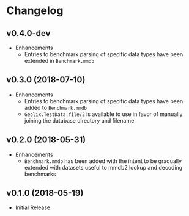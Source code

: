 # Changelog

## v0.4.0-dev

- Enhancements
    - Entries to benchmark parsing of specific data types have been extended in `Benchmark.mmdb`

## v0.3.0 (2018-07-10)

- Enhancements
    - Entries to benchmark parsing of specific data types have been added to `Benchmark.mmdb`
    - `Geolix.TestData.file/2` is available to use in favor of manually joining the database directory and filename

## v0.2.0 (2018-05-31)

- Enhancements
    - `Benchmark.mmdb` has been added with the intent to be gradually extended with datasets useful to mmdb2 lookup and decoding benchmarks

## v0.1.0 (2018-05-19)

- Initial Release
